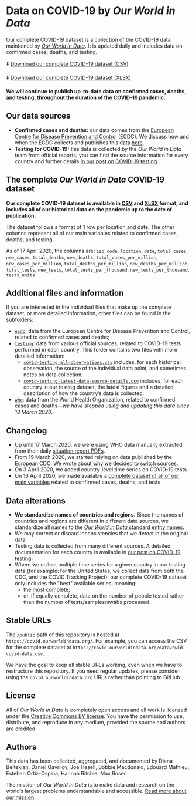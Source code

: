# Data on COVID-19 by _Our World in Data_

Our complete COVID-19 dataset is a collection of the COVID-19 data maintained by [_Our World in Data_](https://ourworldindata.org/coronavirus). It is updated daily and includes data on confirmed cases, deaths, and testing.

⬇️ [Download our complete COVID-19 dataset (CSV)](https://raw.githubusercontent.com/owid/covid-19-data/master/public/data/owid-covid-data.csv)

⬇️ [Download our complete COVID-19 dataset (XLSX)](https://github.com/owid/covid-19-data/raw/master/public/data/owid-covid-data.xlsx)

**We will continue to publish up-to-date data on confirmed cases, deaths, and testing, throughout the duration of the COVID-19 pandemic.**


## Our data sources

- **Confirmed cases and deaths:** our data comes from the [European Centre for Disease Prevention and Control](https://www.ecdc.europa.eu/en/publications-data/download-todays-data-geographic-distribution-covid-19-cases-worldwide) (ECDC). We discuss how and when the ECDC collects and publishes this data [here](https://ourworldindata.org/coronavirus#our-world-in-data-relies-on-data-from-the-european-cdc).
- **Testing for COVID-19:** this data is collected by the _Our World in Data_ team from official reports; you can find the source information for every country and further details [in our post on COVID-19 testing](https://ourworldindata.org/covid-testing).


## The complete _Our World in Data_ COVID-19 dataset

**Our complete COVID-19 dataset is available in [CSV](https://raw.githubusercontent.com/owid/covid-19-data/master/public/data/owid-covid-data.csv) and [XLSX](https://github.com/owid/covid-19-data/raw/master/public/data/owid-covid-data.xlsx) format, and includes all of our historical data on the pandemic up to the date of publication.**

The dataset follows a format of 1 row per location and date. The other columns represent all of our main variables related to confirmed cases, deaths, and testing.

As of 17 April 2020, the columns are: `iso_code`, `location`, `date`, `total_cases`, `new_cases`, `total_deaths`, `new_deaths`, `total_cases_per_million`, `new_cases_per_million`, `total_deaths_per_million`, `new_deaths_per_million`, `total_tests`, `new_tests`, `total_tests_per_thousand`, `new_tests_per_thousand`, `tests_units`


## Additional files and information

If you are interested in the individual files that make up the complete dataset, or more detailed information, other files can be found in the subfolders:

- [`ecdc`](https://github.com/owid/covid-19-data/tree/master/public/data/ecdc): data from the European Centre for Disease Prevention and Control, related to confirmed cases and deaths;
- [`testing`](https://github.com/owid/covid-19-data/tree/master/public/data/testing): data from various official sources, related to COVID-19 tests performed in each country. This folder contains two files with more detailed information:
  - [`covid-testing-all-observations.csv`](https://github.com/owid/covid-19-data/blob/master/public/data/testing/covid-testing-all-observations.csv) includes, for each historical observation, the source of the individual data point, and sometimes notes on data collection;
  - [`covid-testing-latest-data-source-details.csv`](https://github.com/owid/covid-19-data/blob/master/public/data/testing/covid-testing-latest-data-source-details.csv) includes, for each country in our testing dataset, the latest figures and a detailed description of how the country’s data is collected.
- [`who`](https://github.com/owid/covid-19-data/tree/master/public/data/who): data from the World Health Organization, related to confirmed cases and deaths—_we have stopped using and updating this data since 18 March 2020_.


## Changelog

- Up until 17 March 2020, we were using WHO data manually extracted from their daily [situation report PDFs](https://www.who.int/emergencies/diseases/novel-coronavirus-2019/situation-reports).
- From 19 March 2020, we started relying on data published by the [European CDC](https://www.ecdc.europa.eu/en/publications-data/download-todays-data-geographic-distribution-covid-19-cases-worldwide). We wrote about [why we decided to switch sources](https://ourworldindata.org/covid-sources-comparison).
- On 3 April 2020, we added country-level time series on COVID-19 tests.
- On 16 April 2020, we made available a [complete dataset of all of our main variables](https://github.com/owid/covid-19-data/tree/master/public/data) related to confirmed cases, deaths, and tests.


## Data alterations

- **We standardize names of countries and regions.** Since the names of countries and regions are different in different data sources, we standardize all names to the [_Our World in Data_ standard entity names](https://github.com/owid/covid-19-data/blob/master/public/data/ecdc/locations.csv).
- We may correct or discard inconsistencies that we detect in the original data.
- Testing data is collected from many different sources. A detailed documentation for each country is available in [our post on COVID-19 testing](https://ourworldindata.org/covid-testing#source-information-country-by-country).
- Where we collect multiple time series for a given country in our testing data (for example: for the United States, we collect data from both the CDC, and the COVID Tracking Project), our complete COVID-19 dataset only includes the "best" available series, meaning:
  - the most complete;
  - or, if equally complete, data on the number of people tested rather than the number of tests/samples/swabs processed.


## Stable URLs

The `/public` path of this repository is hosted at `https://covid.ourworldindata.org/`. For example, you can access the CSV for the complete dataset at `https://covid.ourworldindata.org/data/owid-covid-data.csv`.

We have the goal to keep all stable URLs working, even when we have to restructure this repository. If you need regular updates, please consider using the `covid.ourworldindata.org` URLs rather than pointing to GitHub.


## License

All of _Our World in Data_ is completely open access and all work is licensed under the [Creative Commons BY license](https://creativecommons.org/licenses/by/4.0/). You have the permission to use, distribute, and reproduce in any medium, provided the source and authors are credited.


## Authors

This data has been collected, aggregated, and documented by Diana Beltekian, Daniel Gavrilov, Joe Hasell, Bobbie Macdonald, Edouard Mathieu, Esteban Ortiz-Ospina, Hannah Ritchie, Max Roser.

The mission of _Our World in Data_ is to make data and research on the world’s largest problems understandable and accessible. [Read more about our mission](https://ourworldindata.org/about).
